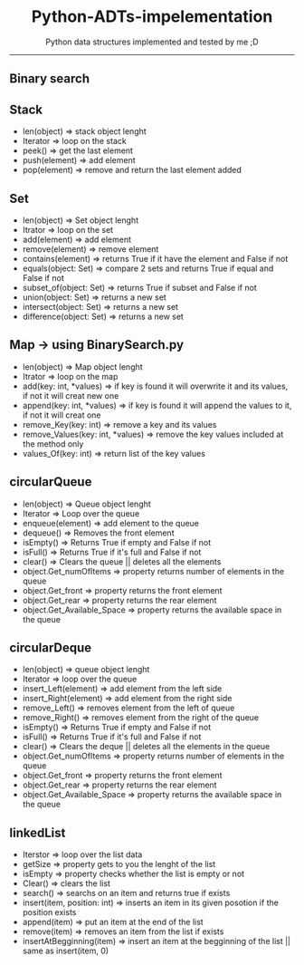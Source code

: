 <div>
<h1 align="center">Python-ADTs-impelementation</h1>
<p align="center">Python data structures implemented and tested by me ;D</p>
</div>

***

## Binary search
## Stack
<ul>
<li>len(object) => stack object lenght</li>
<li>Iterator => loop on the stack</li>
<li>peek() => get the last element</li>
<li>push(element) => add element</li>
<li>pop(element) => remove and return the last element added</li>
</ul>

## Set
<ul>
  <li>len(object) => Set object lenght</li>
  <li>Itrator => loop on the set</li>
  <li>add(element) => add element</li>
  <li>remove(element) => remove element</li>
  <li>contains(element) => returns True if it have the element and False if not</li>
  <li>equals(object: Set) => compare 2 sets and returns True if equal and False if not</li>
  <li>subset_of(object: Set) => returns True if subset and False if not</li>
  <li>union(object: Set) => returns a new set</li>
  <li>intersect(object: Set) => returns a new set</li>
  <li>difference(object: Set) => returns a new set</li>
</ul>

## Map  -> using BinarySearch.py
<ul>
  <li>len(object) => Map object lenght</li>
  <li>Itrator => loop on the map</li>
  <li>add(key: int, *values) => if key is found it will overwrite it and its values, if not it will creat new one</li>
  <li>append(key: int, *values) => if key is found it will append the values to it, if not it will creat one</li>
  <li>remove_Key(key: int) => remove a key and its values</li>
  <li>remove_Values(key: int, *values) => remove the key values included at the method only</li>
  <li>values_Of(key: int) => return list of the key values</li>
</ul>

## circularQueue
<ul>
<li>len(object) => Queue object lenght</li>
<li>Iterator => Loop over the queue</li>
<li>enqueue(element) => add element to the queue</li>
<li>dequeue() => Removes the front element</li>
<li>isEmpty() => Returns True if empty and False if not</li>
<li>isFull() => Returns True if it's full and False if not</li>
<li>clear() => Clears the queue || deletes all the elements</li>
<li>object.Get_numOfItems => property returns number of elements in the queue</li>
<li>object.Get_front => property returns the front element</li>
<li>object.Get_rear => property returns the rear element</li>
<li>object.Get_Available_Space => property returns the available space in the queue</li>
</ul>

## circularDeque
<ul>
<li>len(object) => queue object lenght</li>
<li>Iterator => loop over the queue</li>
<li>insert_Left(element) => add element from the left side</li>
<li>insert_Right(element) => add element from the right side</li>
<li>remove_Left() => removes element from the left of queue</li>
<li>remove_Right() => removes element from the right of the queue</li>
<li>isEmpty() => Returns True if empty and False if not</li>
<li>isFull() => Returns True if it's full and False if not</li>
<li>clear() => Clears the deque || deletes all the elements in the queue</li>
<li>object.Get_numOfItems => property returns number of elements in the queue</li>
<li>object.Get_front => property returns the front element</li>
<li>object.Get_rear => property returns the rear element</li>
<li>object.Get_Available_Space => property returns the available space in the queue</li>
</ul>

## linkedList
<ul>
<li>Iterstor => loop over the list data</li>
<li>getSize => property gets to you the lenght of the list</li>
<li>isEmpty => property checks whether the list is empty or not</li>
<li>Clear() => clears the list</li>
<li>search() => searchs on an item and returns true if exists</li>
<li>insert(item, position: int) => inserts an item in its given posotion if the position exists</li>
<li>append(item) => put an item at the end of the list</li>
<li>remove(item) => removes an item from the list if exists</li>
<li>insertAtBegginning(item) => insert an item at the begginning of the list || same as insert(item, 0)</li>
